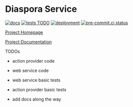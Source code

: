 # Diaspora Service

[![docs](https://github.com/haochenpan/diaspora-service/actions/workflows/docs.yml/badge.svg)](https://github.com/haochenpan/diaspora-service/actions/workflows/docs.yml)
[![tests TODO](https://github.com/globus-labs/diaspora-action-provider/actions/workflows/tests.yml/badge.svg)](https://github.com/globus-labs/diaspora-action-provider/actions)
[![deployment](https://github.com/haochenpan/diaspora-service/actions/workflows/deployment.yml/badge.svg)](https://github.com/haochenpan/diaspora-service/actions/workflows/deployment.yml)
[![pre-commit.ci status](https://results.pre-commit.ci/badge/github/haochenpan/diaspora-service/main.svg)](https://results.pre-commit.ci/latest/github/haochenpan/diaspora-service/main)


[Project Homepage](https://diaspora-project.github.io/)

[Project Documentation](https://haochenpan.github.io/diaspora-service/)

TODOs

- action provider code
- web service code

- web service basic tests
- action provider basic tests

- add docs along the way
